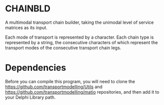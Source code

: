 # CHAINBLD
A multimodal transport chain builder, taking the unimodal level of service matrices as its input.

Each mode of transport is represented by a character. Each chain type is represented by a string, the consecutive characters of which represent the transport modes of the consecutive transport chain legs.

# Dependencies
Before you can compile this program, you will need to clone the https://github.com/transportmodelling/Utils and https://github.com/transportmodelling/matio repositories, and then add it to your Delphi Library path.
